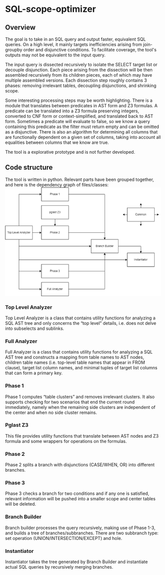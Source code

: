SQL-scope-optimizer
==============

## Overview
The goal  is to take in an SQL query and output faster, equivalent SQL queries. On a high level, it mainly targets inefficiencies arising from join-groupby order and disjunctive conditions. To facilitate coverage, the tool's outputs may not be equivalent to the input query.

The input query is dissected recursively to isolate the SELECT target list or decouple disjunction. Each piece arising from the dissection will be then assembled recursively from its children pieces, each of which may have multiple assembled versions. Each dissection step roughly contains 3 phases: removing irrelevant tables, decoupling disjunctions, and shrinking scope.

Some interesting processing steps may be worth highlighting. There is a module that translates between predicates in AST form and Z3 formulas. A predicate can be translated into a Z3 formula preserving integers, converted to CNF form or context-simplified, and translated back to AST form. Sometimes a predicate will evaluate to false, so we know a query containing this predicate as the filter must return empty and can be omitted as a disjunctive. There is also an algorithm for determining all columns that are functionally dependent on a given set of columns, taking into account all equalities between columns that we know are true.

The tool is a explorative prototype and is not further developed.

## Code structure
The tool is written in python. Relevant parts have been grouped together, and here is the dependency graph of files/classes:
![code structure](code_structure.png)
### Top Level Analyzer
Top Level Analyzer is a class that contains utility functions for analyzing a SQL AST tree and only concerns the “top level” details, i.e. does not delve into subselects and sublinks.
### Full Analyzer
Full Analyzer is a class that contains utility functions for analyzing a SQL AST tree and constructs a mapping from table names to AST nodes, children table names (i.e. top-level table names that appear in FROM clause), target list column names, and minimal tuples of target list columns that can form a primary key. 
### Phase 1
Phase 1 computes “table clusters” and removes irrelevant clusters. It also supports checking for two scenarios that end the current round immediately, namely when the remaining side clusters are independent of the center and when no side cluster remains.
### Pglast Z3
This file provides utility functions that translate between AST nodes and Z3 formula and some wrappers for operations on the formulas.
### Phase 2
Phase 2 splits a branch with disjunctions (CASE/WHEN, OR) into different branches.
### Phase 3
Phase 3 checks a branch for two conditions and if any one is satisfied, relevant information will be pushed into a smaller scope and center tables will be deleted.
### Branch Builder
Branch builder processes the query recursively, making use of Phase 1-3, and builds a tree of branches/subbranches. There are two subbranch type: set operation (UNION/INTERSECTION/EXCEPT) and hole.
### Instantiator
Instantiator takes the tree generated by Branch Builder and instantiate actual SQL queries by recursively merging branches.
